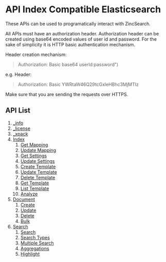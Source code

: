 # API Index Compatible Elasticsearch

These APIs can be used to programatically interact with ZincSearch.

All APIs must have an authorization header. Authorization header can be created using base64 encoded values of user id and password. For the sake of simplicity it is HTTP basic authentication mechanism.


Header creation mechanism:

> Authorization: Basic base64 userId:password")

e.g. Header:

> Authorization: Basic YWRtaW46Q29tcGxleHBhc3MjMTIz

Make sure that you are sending the requests over HTTPS.

## API List

1. [_info](_info)
1. [_license](_license)
1. [_xpack](_xpack)
1. [Index](index/index)
    1. [Get Mapping](index/get-mapping)
    1. [Update Mapping](index/update-mapping)
    1. [Get Settings](index/get-settings)
    1. [Update Settings](index/update-settings)
    1. [Create Template](index/create-template)
    1. [Update Template](index/create-template)
    1. [Delete Template](index/delete-template)
    1. [Get Template](index/get-template)
    1. [List Template](index/list-template)
    1. [Analyze](index/analyze)
1. [Document](document/index)
    1. [Create](document/create)
    1. [Update](document/update)
    1. [Delete](document/delete)
    1. [Bulk](document/bulk)
1. [Search](search/index)
    1. [Search](search/search)
    1. [Search Types](search/types)
    1. [Multiple Search](search/msearch)
    1. [Aggregations](search/aggregation)
    1. [Highlight](search/highlight)
